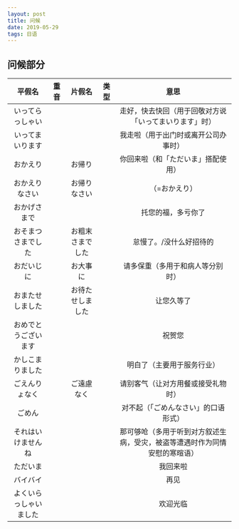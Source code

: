 ```yaml
---
layout: post
title: 问候
date: 2019-05-29
tags: 日语    
---
```

## 问候部分

|平假名|重音|片假名|类型|意思|
|:---:|:---:|:---:|:---:|:---:|
|いってらっしゃい| | | |走好，快去快回（用于回敬对方说「いってまいります」时）|
|いってまいります| | | |我走啦（用于出门时或离开公司办事时）|
|おかえり| |お帰り| |你回来啦（和「ただいま」搭配使用）|
|おかえりなさい| |お帰りなさい| |（=おかえり）|
|おかげさまで| | | |托您的福，多亏你了|
|おそまつさまでした| |お粗末さまでした| |怠慢了。/没什么好招待的|
|おだいじに| |お大事に| |请多保重（多用于和病人等分别时）|
|おまたせしました| |お待たせしました| |让您久等了|
|おめでとうございます| | | |祝贺您|
|かしこまりました| | | |明白了（主要用于服务行业）|
|ごえんりょなく| |ご遠慮なく| |请别客气（让对方用餐或接受礼物时）|
|ごめん| | | |对不起（「ごめんなさい」的口语形式）|
|それはいけませんね| | | |那可够呛（多用于听到对方叙述生病，受灾，被盗等遭遇时作为同情安慰的寒暄语）|
|ただいま| | | |我回来啦|
|バイバイ| | | |再见|
|よくいらっしゃいました| | | |欢迎光临|
